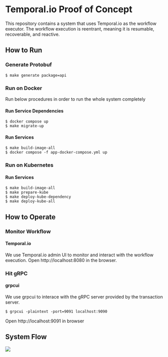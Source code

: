 # Temporal.io Proof of Concept
This repository contains a system that uses Temporal.io as the workflow executor. The workflow execution is reentrant,
meaning it is resumable, recoverable, and reactive.


## How to Run
### Generate Protobuf
```shell
$ make generate package=api
```

### Run on Docker
Run below procedures in order to run the whole system completely
#### Run Service Dependencies
```shell
$ docker compose up
$ make migrate-up
```
#### Run Services
```shell
$ make build-image-all
$ docker compose -f app-docker-compose.yml up
```

### Run on Kubernetes
#### Run Services
```shell
$ make build-image-all
$ make prepare-kube
$ make deploy-kube-dependency
$ make deploy-kube-all
```

## How to Operate
### Monitor Workflow
#### Temporal.io
We use Temporal.io admin UI to monitor and interact with the workflow execution.
Open http://localhost:8080 in the browser.

### Hit gRPC
#### grpcui
We use grpcui to interace with the gRPC server provided by the transaction server.
```shell
$ grpcui -plaintext -port=9091 localhost:9090
```
Open http://localhost:9091 in browser

## System Flow
[![](https://mermaid.ink/img/pako:eNqtVsuOmzAU_ZUrrzPtnsVsUmmkqo-0pDukyuAbYgns1L7ONBrNv9dAEl6GoaVIRInle865j-P4hWVaIIuYxV8OVYYfJM8NLxMF_vlh0cDD4yM8ccJnfoEvfvPHOIItLwrYfY338J4MV5ZnJLVqgvp76_B9uwdiNGc0V4j8-24LW4M-ZD_EGQfVWDttKUcTf_sUQY4EBbcEHRGQXno_pWjgeEH-9VTiAvhbWrLNevW0mJNyDZIzqocsOPEWY0LusHJXHDRGm6AeLCyC0gQH7ZT4F40NdgBirqIG64pmdS9g1NS7gnrfpALrsgztLZOKe9zLrfEfQ96qk06dXFpIe0QxUecZBRXqG10KinjSOi8Qdi61Lo3gqmCEAKTBeTf89O9ZZvjQ2fCuKdo92do1DWCIItPKuhLHFAejywUkIYpuKQUKl1ENBCkvuDd164B6NiaHqgPbn6Y2Yo75OjxdZsAzKoJnSUc4cFkMWmuJk7PL9PRnq3JJb-WvwldmcvKjLVX-n1JR_clZ5I-xsqBD7oD3dgZSah3S55-wRgDBm6NTiuD4GqxWMXgivO2VCdWNZZZTzxAPi73gH2XmNBp4KHweVX5c4ZUFiYxP8wBHcHDn0xpbcY1TVidyI1mdiRJwm0-2YSWakkvhL0cv1VrC6IglJizyXwUeuCsoYYl69Vu5Ix1fVMYiMg43zJ18m293KRYduK_RhqGQpM3n5sJV37te_wB1ZEY1?type=png)](https://mermaid.live/edit#pako:eNqtVsuOmzAU_ZUrrzPtnsVsUmmkqo-0pDukyuAbYgns1L7ONBrNv9dAEl6GoaVIRInle865j-P4hWVaIIuYxV8OVYYfJM8NLxMF_vlh0cDD4yM8ccJnfoEvfvPHOIItLwrYfY338J4MV5ZnJLVqgvp76_B9uwdiNGc0V4j8-24LW4M-ZD_EGQfVWDttKUcTf_sUQY4EBbcEHRGQXno_pWjgeEH-9VTiAvhbWrLNevW0mJNyDZIzqocsOPEWY0LusHJXHDRGm6AeLCyC0gQH7ZT4F40NdgBirqIG64pmdS9g1NS7gnrfpALrsgztLZOKe9zLrfEfQ96qk06dXFpIe0QxUecZBRXqG10KinjSOi8Qdi61Lo3gqmCEAKTBeTf89O9ZZvjQ2fCuKdo92do1DWCIItPKuhLHFAejywUkIYpuKQUKl1ENBCkvuDd164B6NiaHqgPbn6Y2Yo75OjxdZsAzKoJnSUc4cFkMWmuJk7PL9PRnq3JJb-WvwldmcvKjLVX-n1JR_clZ5I-xsqBD7oD3dgZSah3S55-wRgDBm6NTiuD4GqxWMXgivO2VCdWNZZZTzxAPi73gH2XmNBp4KHweVX5c4ZUFiYxP8wBHcHDn0xpbcY1TVidyI1mdiRJwm0-2YSWakkvhL0cv1VrC6IglJizyXwUeuCsoYYl69Vu5Ix1fVMYiMg43zJ18m293KRYduK_RhqGQpM3n5sJV37te_wB1ZEY1)
